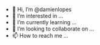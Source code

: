- 👋 Hi, I’m @damienlopes
- 👀 I’m interested in ...
- 🌱 I’m currently learning ...
- 💞️ I’m looking to collaborate on ...
- 📫 How to reach me ...

<!---
damienlopes/damienlopes is a ✨ special ✨ repository because its `README.md` (this file) appears on your GitHub profile.
You can click the Preview link to take a look at your changes.
--->
